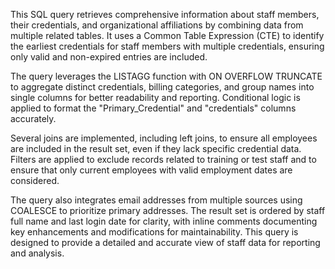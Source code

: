 This SQL query retrieves comprehensive information about staff members, their credentials, and organizational affiliations by combining data from multiple related tables. It uses a Common Table Expression (CTE) to identify the earliest credentials for staff members with multiple credentials, ensuring only valid and non-expired entries are included. 

The query leverages the LISTAGG function with ON OVERFLOW TRUNCATE to aggregate distinct credentials, billing categories, and group names into single columns for better readability and reporting. Conditional logic is applied to format the "Primary_Credential" and "credentials" columns accurately. 

Several joins are implemented, including left joins, to ensure all employees are included in the result set, even if they lack specific credential data. Filters are applied to exclude records related to training or test staff and to ensure that only current employees with valid employment dates are considered. 

The query also integrates email addresses from multiple sources using COALESCE to prioritize primary addresses. The result set is ordered by staff full name and last login date for clarity, with inline comments documenting key enhancements and modifications for maintainability. This query is designed to provide a detailed and accurate view of staff data for reporting and analysis.
